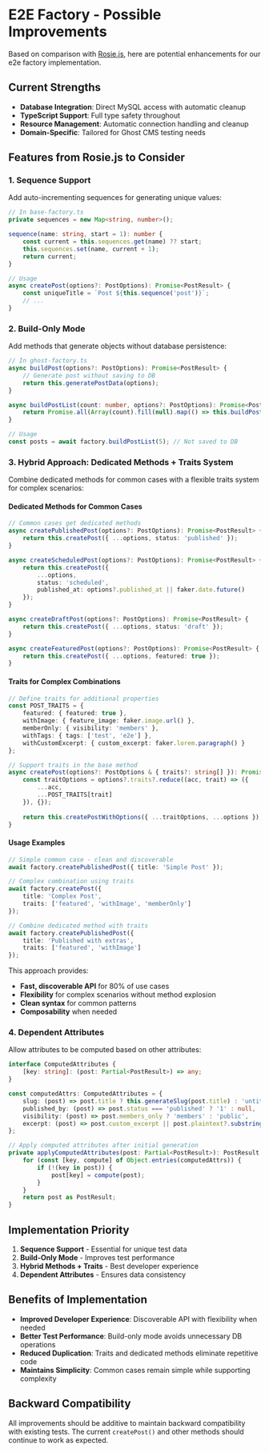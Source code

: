 # E2E Factory - Possible Improvements

Based on comparison with [Rosie.js](https://github.com/rosiejs/rosie), here are potential enhancements for our e2e factory implementation.

## Current Strengths

- **Database Integration**: Direct MySQL access with automatic cleanup
- **TypeScript Support**: Full type safety throughout
- **Resource Management**: Automatic connection handling and cleanup
- **Domain-Specific**: Tailored for Ghost CMS testing needs

## Features from Rosie.js to Consider

### 1. Sequence Support

Add auto-incrementing sequences for generating unique values:

```typescript
// In base-factory.ts
private sequences = new Map<string, number>();

sequence(name: string, start = 1): number {
    const current = this.sequences.get(name) ?? start;
    this.sequences.set(name, current + 1);
    return current;
}

// Usage
async createPost(options?: PostOptions): Promise<PostResult> {
    const uniqueTitle = `Post ${this.sequence('post')}`;
    // ...
}
```

### 2. Build-Only Mode

Add methods that generate objects without database persistence:

```typescript
// In ghost-factory.ts
async buildPost(options?: PostOptions): Promise<PostResult> {
    // Generate post without saving to DB
    return this.generatePostData(options);
}

async buildPostList(count: number, options?: PostOptions): Promise<PostResult[]> {
    return Promise.all(Array(count).fill(null).map(() => this.buildPost(options)));
}

// Usage
const posts = await factory.buildPostList(5); // Not saved to DB
```

### 3. Hybrid Approach: Dedicated Methods + Traits System

Combine dedicated methods for common cases with a flexible traits system for complex scenarios:

#### Dedicated Methods for Common Cases
```typescript
// Common cases get dedicated methods
async createPublishedPost(options?: PostOptions): Promise<PostResult> {
    return this.createPost({ ...options, status: 'published' });
}

async createScheduledPost(options?: PostOptions): Promise<PostResult> {
    return this.createPost({ 
        ...options, 
        status: 'scheduled',
        published_at: options?.published_at || faker.date.future()
    });
}

async createDraftPost(options?: PostOptions): Promise<PostResult> {
    return this.createPost({ ...options, status: 'draft' });
}

async createFeaturedPost(options?: PostOptions): Promise<PostResult> {
    return this.createPost({ ...options, featured: true });
}
```

#### Traits for Complex Combinations
```typescript
// Define traits for additional properties
const POST_TRAITS = {
    featured: { featured: true },
    withImage: { feature_image: faker.image.url() },
    memberOnly: { visibility: 'members' },
    withTags: { tags: ['test', 'e2e'] },
    withCustomExcerpt: { custom_excerpt: faker.lorem.paragraph() }
};

// Support traits in the base method
async createPost(options?: PostOptions & { traits?: string[] }): Promise<PostResult> {
    const traitOptions = options?.traits?.reduce((acc, trait) => ({
        ...acc,
        ...POST_TRAITS[trait]
    }), {});
    
    return this.createPostWithOptions({ ...traitOptions, ...options });
}
```

#### Usage Examples
```typescript
// Simple common case - clean and discoverable
await factory.createPublishedPost({ title: 'Simple Post' });

// Complex combination using traits
await factory.createPost({ 
    title: 'Complex Post',
    traits: ['featured', 'withImage', 'memberOnly']
});

// Combine dedicated method with traits
await factory.createPublishedPost({ 
    title: 'Published with extras',
    traits: ['featured', 'withImage']
});
```

This approach provides:
- **Fast, discoverable API** for 80% of use cases
- **Flexibility** for complex scenarios without method explosion
- **Clean syntax** for common patterns
- **Composability** when needed

### 4. Dependent Attributes

Allow attributes to be computed based on other attributes:

```typescript
interface ComputedAttributes {
    [key: string]: (post: Partial<PostResult>) => any;
}

const computedAttrs: ComputedAttributes = {
    slug: (post) => post.title ? this.generateSlug(post.title) : 'untitled',
    published_by: (post) => post.status === 'published' ? '1' : null,
    visibility: (post) => post.members_only ? 'members' : 'public',
    excerpt: (post) => post.custom_excerpt || post.plaintext?.substring(0, 150)
};

// Apply computed attributes after initial generation
private applyComputedAttributes(post: Partial<PostResult>): PostResult {
    for (const [key, compute] of Object.entries(computedAttrs)) {
        if (!(key in post)) {
            post[key] = compute(post);
        }
    }
    return post as PostResult;
}
```

## Implementation Priority

1. **Sequence Support** - Essential for unique test data
2. **Build-Only Mode** - Improves test performance
3. **Hybrid Methods + Traits** - Best developer experience
4. **Dependent Attributes** - Ensures data consistency

## Benefits of Implementation

- **Improved Developer Experience**: Discoverable API with flexibility when needed
- **Better Test Performance**: Build-only mode avoids unnecessary DB operations
- **Reduced Duplication**: Traits and dedicated methods eliminate repetitive code
- **Maintains Simplicity**: Common cases remain simple while supporting complexity

## Backward Compatibility

All improvements should be additive to maintain backward compatibility with existing tests. The current `createPost()` and other methods should continue to work as expected.